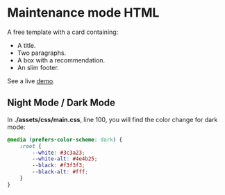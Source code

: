 # Maintenance mode HTML

A free template with a card containing:
- A title.
- Two paragraphs.
- A box with a recommendation.
- An slim footer.

See a live [demo](https://chiqui1234ok.github.io/maintenance-mode-html/).

## Night Mode / Dark Mode

In **./assets/css/main.css**, line 100, you will find the color change for dark mode:

```css
@media (prefers-color-scheme: dark) {
    :root {
        --white: #3c3a23;
        --white-alt: #4e4b25;
        --black: #f3f3f3;
        --black-alt: #fff;
    }
}
```